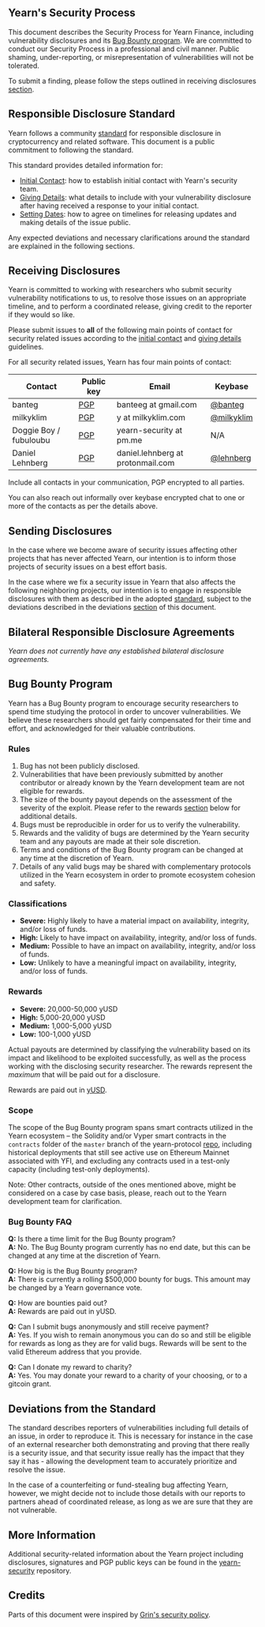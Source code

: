 ## Yearn's Security Process

This document describes the Security Process for Yearn Finance, including vulnerability disclosures and its [Bug Bounty program](#bug-bounty-program). We are committed to conduct our Security Process in a professional and civil manner. Public shaming, under-reporting, or misrepresentation of vulnerabilities will not be tolerated.

To submit a finding, please follow the steps outlined in receiving disclosures [section](#receiving-disclosures).

## Responsible Disclosure Standard

Yearn follows a community [standard](https://github.com/RD-Crypto-Spec/Responsible-Disclosure#the-standard) for responsible disclosure in cryptocurrency and related software. This document is a public commitment to
following the standard.

This standard provides detailed information for:

-   [Initial Contact](https://github.com/RD-Crypto-Spec/Responsible-Disclosure#initial-contact): how to establish initial contact with Yearn's security team.
-   [Giving Details](https://github.com/RD-Crypto-Spec/Responsible-Disclosure#giving-details): what details to include with your vulnerability disclosure after having received a response to your initial contact.
-   [Setting Dates](https://github.com/RD-Crypto-Spec/Responsible-Disclosure#setting-dates): how to agree on timelines for releasing updates and making details of the issue public.

Any expected deviations and necessary clarifications around the standard are explained in the following sections.

## Receiving Disclosures

Yearn is committed to working with researchers who submit security vulnerability notifications to us, to resolve those issues on an appropriate timeline, and to perform a coordinated release, giving credit to the reporter if they would so like.

Please submit issues to **all** of the following main points of contact for
security related issues according to the
[initial contact](https://github.com/RD-Crypto-Spec/Responsible-Disclosure#initial-contact)
and [giving details](https://github.com/RD-Crypto-Spec/Responsible-Disclosure#giving-details)
guidelines.

For all security related issues, Yearn has four main points of contact:

| Contact                | Public key                                                                                                   | Email                             | Keybase                                         |
| ---------------------- | ------------------------------------------------------------------------------------------------------------ | --------------------------------- | ----------------------------------------------- |
| banteg                 | [PGP](https://github.com/iearn-finance/yearn-security/blob/master/keys/banteg.asc)                           | banteeg at gmail.com              | [@banteg](https://keybase.io/banteg/chat)       |
| milkyklim              | [PGP](https://github.com/iearn-finance/yearn-security/blob/master/keys/milkyklim.asc)                        | y at milkyklim.com                | [@milkyklim](https://keybase.io/milkyklim/chat) |
| Doggie Boy / fubuloubu | [PGP](https://github.com/iearn-finance/yearn-security/blob/master/keys/publickey.yearn-security%40pm.me.asc) | yearn-security at pm.me           | N/A                                             |
| Daniel Lehnberg        | [PGP](https://github.com/iearn-finance/yearn-security/blob/master/keys/lehnberg.asc)                         | daniel.lehnberg at protonmail.com | [@lehnberg](https://keybase.io/lehnberg/chat)   |

Include all contacts in your communication, PGP encrypted to all parties.

You can also reach out informally over keybase encrypted chat to one or more of the contacts as per the details above.

## Sending Disclosures

In the case where we become aware of security issues affecting other projects that has never affected Yearn, our intention is to inform those projects of security issues on a best effort basis.

In the case where we fix a security issue in Yearn that also affects the following neighboring projects, our intention is to engage in responsible disclosures with them as described in the adopted [standard](https://github.com/RD-Crypto-Spec/Responsible-Disclosure), subject to the deviations described in the deviations [section](#deviations-from-the-standard) of this document.

## Bilateral Responsible Disclosure Agreements

_Yearn does not currently have any established bilateral disclosure agreements._

## Bug Bounty Program

Yearn has a Bug Bounty program to encourage security researchers to spend time studying the protocol in order to uncover vulnerabilities. We believe these researchers should get fairly compensated for their time and effort, and acknowledged for their valuable contributions.

### Rules

1. Bug has not been publicly disclosed.
2. Vulnerabilities that have been previously submitted by another contributor or already known by the Yearn development team are not eligible for rewards.
3. The size of the bounty payout depends on the assessment of the severity of the exploit. Please refer to the rewards [section](#rewards) below for additional details.
4. Bugs must be reproducible in order for us to verify the vulnerability.
5. Rewards and the validity of bugs are determined by the Yearn security team and any payouts are made at their sole discretion.
6. Terms and conditions of the Bug Bounty program can be changed at any time at the discretion of Yearn.
7. Details of any valid bugs may be shared with complementary protocols utilized in the Yearn ecosystem in order to promote ecosystem cohesion and safety.

### Classifications

-   **Severe:** Highly likely to have a material impact on availability, integrity, and/or loss of funds.
-   **High:** Likely to have impact on availability, integrity, and/or loss of funds.
-   **Medium:** Possible to have an impact on availability, integrity, and/or loss of funds.
-   **Low:** Unlikely to have a meaningful impact on availability, integrity, and/or loss of funds.

### Rewards

-   **Severe:** 20,000-50,000 yUSD
-   **High:** 5,000-20,000 yUSD
-   **Medium:** 1,000-5,000 yUSD
-   **Low:** 100-1,000 yUSD

Actual payouts are determined by classifying the vulnerability based on its impact and likelihood to be exploited successfully, as well as the process working with the disclosing security researcher. The rewards represent the _maximum_ that will be paid out for a disclosure.

Rewards are paid out in [yUSD](https://etherscan.io/token/0x5dbcf33d8c2e976c6b560249878e6f1491bca25c).

### Scope

The scope of the Bug Bounty program spans smart contracts utilized in the Yearn ecosystem – the Solidity and/or Vyper smart contracts in the `contracts` folder of the `master` branch of the yearn-protocol [repo](https://github.com/iearn-finance/yearn-protocol), including historical deployments that still see active use on Ethereum Mainnet associated with YFI, and excluding any contracts used in a test-only capacity (including test-only deployments).

Note: Other contracts, outside of the ones mentioned above, might be considered on a case by case basis, please, reach out to the Yearn development team for clarification.

### Bug Bounty FAQ

**Q:** Is there a time limit for the Bug Bounty program?\
**A:** No. The Bug Bounty program currently has no end date, but this can be changed at any time at the discretion of Yearn.

**Q:** How big is the Bug Bounty program?\
**A:** There is currently a rolling \$500,000 bounty for bugs. This amount may be changed by a Yearn governance vote.

**Q:** How are bounties paid out?\
**A:** Rewards are paid out in yUSD.

**Q:** Can I submit bugs anonymously and still receive payment?\
**A:** Yes. If you wish to remain anonymous you can do so and still be eligible for rewards as long as they are for valid bugs. Rewards will be sent to the valid Ethereum address that you provide.

**Q:** Can I donate my reward to charity?\
**A:** Yes. You may donate your reward to a charity of your choosing, or to a gitcoin grant.

## Deviations from the Standard

The standard describes reporters of vulnerabilities including full details of an issue, in order to reproduce it. This is necessary for instance in the case of an external researcher both demonstrating and proving that there really is a security issue, and that security issue really has the impact that they say it
has - allowing the development team to accurately prioritize and resolve the issue.

In the case of a counterfeiting or fund-stealing bug affecting Yearn, however, we might decide not to include those details with our reports to partners ahead of coordinated release, as long as we are sure that they are not vulnerable.

## More Information

Additional security-related information about the Yearn project including disclosures, signatures and PGP public keys can be found in the [yearn-security](https://github.com/iearn-finance/yearn-security) repository.

## Credits

Parts of this document were inspired by [Grin's security policy](https://github.com/mimblewimble/grin/blob/master/SECURITY.md).
